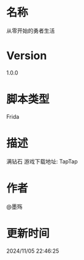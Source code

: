 # 名称
从零开始的勇者生活
# Version
1.0.0
# 脚本类型
Frida
# 描述
满钻石
游戏下载地址: TapTap
# 作者
@墨殇
# 更新时间
2024/11/05 22:46:25